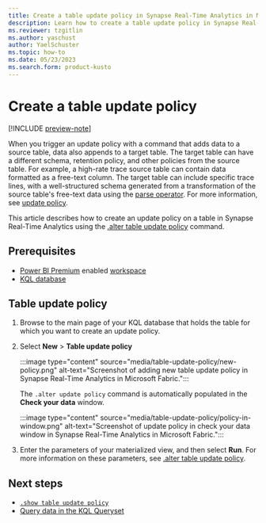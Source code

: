 ```yaml
---
title: Create a table update policy in Synapse Real-Time Analytics in Microsoft Fabric
description: Learn how to create a table update policy in Synapse Real-Time Analytics in Microsoft Fabric
ms.reviewer: tzgitlin
ms.author: yaschust
author: YaelSchuster
ms.topic: how-to
ms.date: 05/23/2023
ms.search.form: product-kusto
---
```

# Create a table update policy

[!INCLUDE [preview-note](../includes/preview-note.md)]

When you trigger an update policy with a command that adds data to a source table, data also appends to a target table. The target table can have a different schema, retention policy, and other policies from the source table. For example, a high-rate trace source table can contain data formatted as a free-text column. The target table can include specific trace lines, with a well-structured schema generated from a transformation of the source table's free-text data using the [parse operator](/azure/data-explorer/kusto/query/parseoperator?context=/fabric/context/context&pivots=fabric). For more information, see [update policy](/azure/data-explorer/kusto/management/updatepolicy?context=/fabric/context/context&pivots=fabric).

This article describes how to create an update policy on a table in Synapse Real-Time Analytics using the [.alter table update policy](/azure/data-explorer/kusto/management/alter-table-update-policy-command?context=/fabric/context/context&pivots=fabric) command.

## Prerequisites

* [Power BI Premium](/power-bi/enterprise/service-admin-premium-purchase) enabled [workspace](../get-started/create-workspaces.md)
* [KQL database](create-database.md)

## Table update policy

1. Browse to the main page of your KQL database that holds the table for which you want to create an update policy.
1. Select **New** > **Table update policy**
    
    :::image type="content" source="media/table-update-policy/new-policy.png" alt-text="Screenshot of adding new table update policy in Synapse Real-Time Analytics in Microsoft Fabric.":::
    
    The `.alter update policy` command is automatically populated in the **Check your data** window.
    
    :::image type="content" source="media/table-update-policy/policy-in-window.png" alt-text="Screenshot of update policy in check your data window in Synapse Real-Time Analytics in Microsoft Fabric.":::

1. Enter the parameters of your materialized view, and then select **Run**. For more information on these parameters, see [.alter table update policy](/azure/data-explorer/kusto/management/alter-table-update-policy-command?context=/fabric/context/context&pivots=fabric).

## Next steps

* [`.show table update policy`](/azure/data-explorer/kusto/management/show-table-update-policy-command?context=/fabric/context/context&pivots=fabric)
* [Query data in the KQL Queryset](kusto-query-set.md)